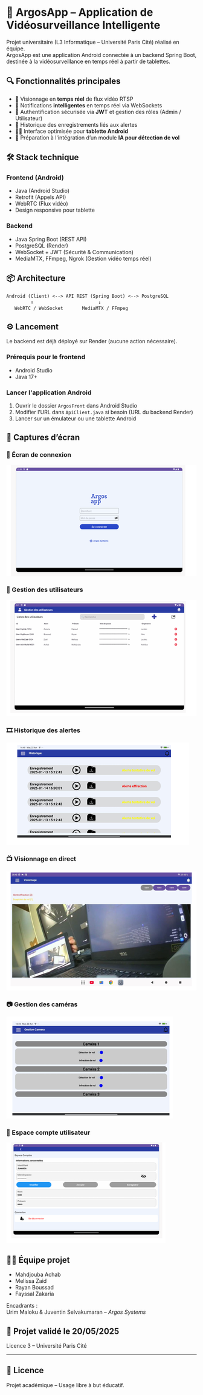 # 📱 ArgosApp – Application de Vidéosurveillance Intelligente

Projet universitaire (L3 Informatique – Université Paris Cité) réalisé en équipe.  
ArgosApp est une application Android connectée à un backend Spring Boot, destinée à la vidéosurveillance en temps réel à partir de tablettes.

## 🔍 Fonctionnalités principales

- 🎥 Visionnage en **temps réel** de flux vidéo RTSP
- 🔔 Notifications **intelligentes** en temps réel via WebSockets
- 🔐 Authentification sécurisée via **JWT** et gestion des rôles (Admin / Utilisateur)
- 📁 Historique des enregistrements liés aux alertes
- 🧑‍💻 Interface optimisée pour **tablette Android**
- 🧠 Préparation à l'intégration d’un module **IA pour détection de vol**

## 🛠️ Stack technique

### Frontend (Android)
- Java (Android Studio)
- Retrofit (Appels API)
- WebRTC (Flux vidéo)
- Design responsive pour tablette

### Backend
- Java Spring Boot (REST API)
- PostgreSQL (Render)
- WebSocket + JWT (Sécurité & Communication)
- MediaMTX, FFmpeg, Ngrok (Gestion vidéo temps réel)

## 📦 Architecture

```
Android (Client) <--> API REST (Spring Boot) <--> PostgreSQL
         ↑                        ↓
   WebRTC / WebSocket       MediaMTX / FFmpeg
```

## ⚙️ Lancement

Le backend est déjà déployé sur Render (aucune action nécessaire).

### Prérequis pour le frontend
- Android Studio
- Java 17+

### Lancer l'application Android
1. Ouvrir le dossier `ArgosFront` dans Android Studio
2. Modifier l’URL dans `ApiClient.java` si besoin (URL du backend Render)
3. Lancer sur un émulateur ou une tablette Android

## 📸 Captures d’écran

### 🔐 Écran de connexion
![Connexion](./im%20projet/Connection.PNG)

### 👥 Gestion des utilisateurs
![Utilisateurs](./im%20projet/Gestion_utilisateurs.PNG)

### 🎞️ Historique des alertes
![Historique](./im%20projet/Historique_Alerte.PNG)

### 📺 Visionnage en direct
![Surveillance](./im%20projet/Video_Surv.PNG)

### 📷 Gestion des caméras
![Gestion caméras](./im%20projet/Gest_cam.PNG)

### 👤 Espace compte utilisateur
![Compte utilisateur](./im%20projet/Gestion_compte.PNG)




## 👨‍💻 Équipe projet

- Mahdjouba Achab
- Melissa Zaid
- Rayan Boussad
- Fayssal Zakaria

Encadrants :  
Urim Maloku & Juventin Selvakumaran – *Argos Systems*

## 📅 Projet validé le 20/05/2025  
Licence 3 – Université Paris Cité

---

## 📜 Licence

Projet académique – Usage libre à but éducatif.
